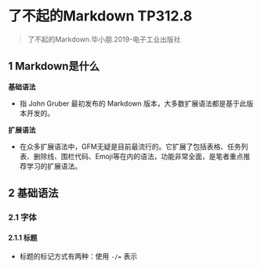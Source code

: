 # 了不起的Markdown TP312.8

> 了不起的Markdown.毕小朋.2019-电子工业出版社

## 1  Markdown是什么

**基础语法**
- 指 John Gruber 最初发布的 Markdown 版本，大多数扩展语法都是基于此版本开发的。

**扩展语法**
- 在众多扩展语法中，GFM无疑是目前最流行的。它扩展了包括表格、任务列表、删除线、围栏代码、Emoji等在内的语法，功能非常全面，是笔者重点推荐学习的扩展语法。


## 2  基础语法

### 2.1  字体

#### 2.1.1  标题
- 标题的标记方式有两种：使用 `-/=` 表示